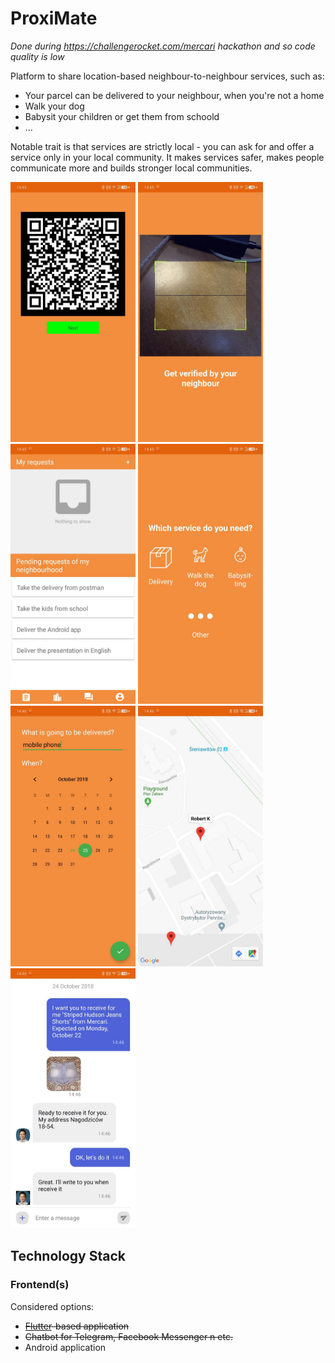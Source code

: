 # ProxiMate

*Done during https://challengerocket.com/mercari hackathon and so code quality is low* 

Platform to share location-based neighbour-to-neighbour services, such as:

* Your parcel can be delivered to your neighbour, when you're not a home
* Walk your dog
* Babysit your children or get them from schoold
* ...

Notable trait is that services are strictly local - you can ask for and offer a service only in your local community. It makes services safer, makes people communicate more and builds stronger local communities.

<img src="https://github.com/VHQLabs/ProxiMate/raw/master/img/screenshot1.jpg" alt="QR Code for neighbour verification" width="200"/> <img src="https://github.com/VHQLabs/ProxiMate/raw/master/img/screenshot2.jpg" alt="Scanning QR Code for neighbour verification" width="200"/> <img src="https://github.com/VHQLabs/ProxiMate/raw/master/img/screenshot3.jpg" alt="Main screen" width="200"/> <img src="https://github.com/VHQLabs/ProxiMate/raw/master/img/screenshot4.jpg" alt="New request - select type" width="200"/> <img src="https://github.com/VHQLabs/ProxiMate/raw/master/img/screenshot5.jpg" alt="Enter details" width="200"/> <img src="https://github.com/VHQLabs/ProxiMate/raw/master/img/screenshot6.jpg" alt="Select who is willing to help" width="200"/> <img src="https://github.com/VHQLabs/ProxiMate/raw/master/img/screenshot7.jpg" alt="Discuss in chat" width="200"/>


## Technology Stack

### Frontend(s)

Considered options:

* ~~[Flutter](https://www.google.com)-based application~~
* ~~Chatbot for Telegram, Facebook Messenger n etc.~~
* Android application
